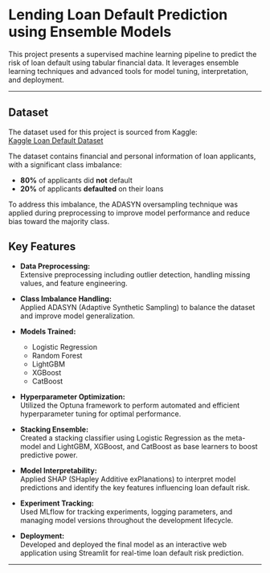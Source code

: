 # Lending Loan Default Prediction using Ensemble Models

This project presents a supervised machine learning pipeline to predict the risk of loan default using tabular financial data. It leverages ensemble learning techniques and advanced tools for model tuning, interpretation, and deployment.

---
## Dataset

The dataset used for this project is sourced from Kaggle:  
[Kaggle Loan Default Dataset](https://www.kaggle.com/datasets/saurabh13nov/lending-club-loan-data)  

The dataset contains financial and personal information of loan applicants, with a significant class imbalance:  
- **80%** of applicants did **not** default  
- **20%** of applicants **defaulted** on their loans  

To address this imbalance, the ADASYN oversampling technique was applied during preprocessing to improve model performance and reduce bias toward the majority class.

## Key Features

- **Data Preprocessing:**  
  Extensive preprocessing including outlier detection, handling missing values, and feature engineering.

- **Class Imbalance Handling:**  
  Applied ADASYN (Adaptive Synthetic Sampling) to balance the dataset and improve model generalization.

- **Models Trained:**  
  - Logistic Regression  
  - Random Forest  
  - LightGBM  
  - XGBoost  
  - CatBoost

- **Hyperparameter Optimization:**  
  Utilized the Optuna framework to perform automated and efficient hyperparameter tuning for optimal performance.

- **Stacking Ensemble:**  
  Created a stacking classifier using Logistic Regression as the meta-model and LightGBM, XGBoost, and CatBoost as base learners to boost predictive power.

- **Model Interpretability:**  
  Applied SHAP (SHapley Additive exPlanations) to interpret model predictions and identify the key features influencing loan default risk.

- **Experiment Tracking:**  
  Used MLflow for tracking experiments, logging parameters, and managing model versions throughout the development lifecycle.

- **Deployment:**  
  Developed and deployed the final model as an interactive web application using Streamlit for real-time loan default risk prediction.

---

